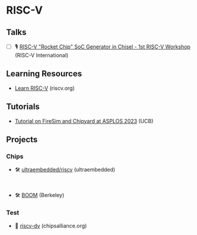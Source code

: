 # RISC-V

## Talks

- [ ] 🎙️ [RISC-V "Rocket Chip" SoC Generator in Chisel - 1st RISC-V Workshop](https://www.youtube.com/watch?v=Ir3h3qWcNlg) (RISC-V International)

## Learning Resources

- [Learn RISC-V](https://github.com/riscv/learn) (riscv.org)

## Tutorials

- [Tutorial on FireSim and Chipyard at ASPLOS 2023](https://fires.im/asplos-2023-tutorial/) (UCB)

## Projects

### Chips

- 🛠️ [ultraembedded/riscv](https://github.com/ultraembedded/riscv) (ultraembedded)

<br>

- 🛠️ [BOOM](https://boom-core.org/) (Berkeley)

### Test

- 🧪 [riscv-dv](https://github.com/chipsalliance/riscv-dv) (chipsalliance.org)
